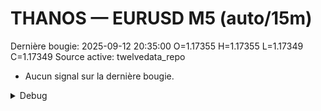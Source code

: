 # THANOS — EURUSD M5 (auto/15m)
Dernière bougie: 2025-09-12 20:35:00  O=1.17355  H=1.17355  L=1.17349  C=1.17349
Source active: twelvedata_repo

- Aucun signal sur la dernière bougie.

<details><summary>Debug</summary>

- TD_API_KEY manquant.

</details>